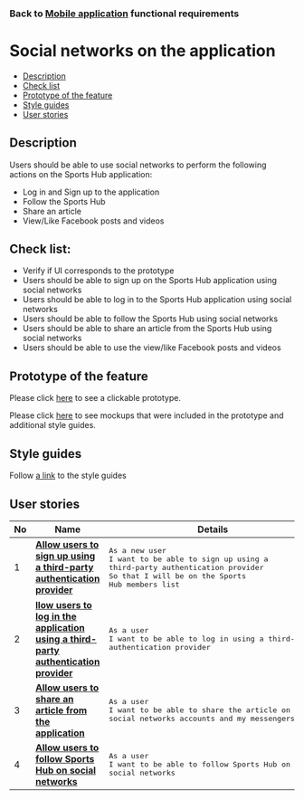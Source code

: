 ### Back to [Mobile application](/sports_hub_portal/mobile_application_features/mobile_application_features_list/) functional requirements

# Social networks on the application

- [Description](#description)
- [Check list](#check-list)
- [Prototype of the feature](#prototype-of-the-feature)
- [Style guides](#style-guides)
- [User stories](#user-stories)

## Description

Users should be able to use social networks to perform the following actions on the Sports Hub application:
  - Log in and Sign up to the application
  - Follow the Sports Hub
  - Share an article
  - View/Like Facebook posts and videos

## Check list:

  - Verify if UI corresponds to the prototype
  - Users should be able to sign up on the Sports Hub application using social networks
  - Users should be able to log in to the Sports Hub application using social networks
  - Users should be able to follow the Sports Hub using social networks
  - Users should be able to share an article from the Sports Hub using social networks
  - Users should be able to use the view/like Facebook posts and videos

## Prototype of the feature

Please click [here](https://www.figma.com/proto/JVDTph8VY9Ye7kz8BTDxhJ/1-Sports-Hub-General-Prototype?page-id=0%3A5852&node-id=0%3A7481&viewport=-1637%2C-969%2C0.37520089745521545&scaling=scale-down) to see a clickable prototype.

Please click [here](https://www.figma.com/file/egXgh8BYD7Xaa0JeMNhv9R/Manage-advertisements?node-id=0%3A1075) to see mockups that were included in the prototype and additional style guides.

## Style guides

Follow [a link](https://www.figma.com/proto/0zkkf5WC77OSpvyD6YXpFE/Style-guides?page-id=0%3A1&node-id=19%3A5368&viewport=266%2C48%2C0.54&scaling=min-zoom&starting-point-node-id=19%3A5368) to the style guides

## User stories

No           |      Name     |   Details
------------ | ------------- | -------------
1 |[**Allow users to sign up using a third-party authentication provider**](/sports_hub_portal/mobile_application_features/social_networks/user_stories/sign_up_with_third_party) |<pre>As a new user<br>I want to be able to sign up using a third-party authentication provider<br>So that I will be on the Sports Hub members list</pre>
2 |[**llow users to log in the application using a third-party authentication provider**](/sports_hub_portal/mobile_application_features/social_networks/user_stories/log_in_with_third_party) |<pre>As a user<br>I want to be able to log in using a third-party authentication provider</pre>
3 |[**Allow users to share an article from the application**](/sports_hub_portal/mobile_application_features/social_networks/user_stories/sharing_an_article)|<pre>As a user<br>I want to be able to share the article on my social networks accounts and my messengers</pre>
4 |[**Allow users to follow Sports Hub on social networks**](/sports_hub_portal/mobile_application_features/social_networks/user_stories/follow_on_social_networks_block)|<pre>As a user<br>I want to be able to follow Sports Hub on the social networks</pre>

